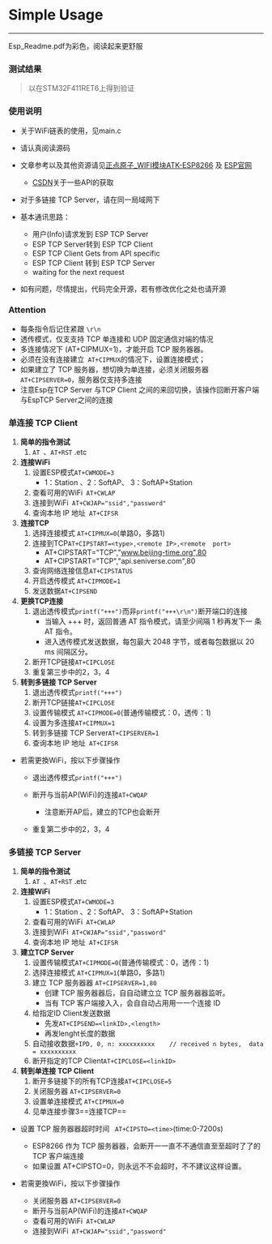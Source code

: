 # Simple Usage

---

Esp_Readme.pdf为彩色，阅读起来更舒服

### 测试结果

>   以在STM32F411RET6上得到验证

### 使用说明

*   关于WiFi链表的使用，见main.c
*   请认真阅读源码
*   文章参考以及其他资源请见[正点原子_WIFI模块ATK-ESP8266](http://47.111.11.73/docs/modules/iot/atk-esp.html) 及 [ESP官网](https://docs.espressif.com/projects/esp-at/zh_CN/latest/esp32/AT_Command_Set/index.html)
    *   [CSDN](http://t.csdnimg.cn/JFc19)关于一些API的获取

*   对于多链接 TCP Server，请在同一局域网下
*   基本通讯思路：
    *   用户(Info)请求发到 ESP TCP Server
    *   ESP TCP Server转到 ESP TCP Client 
    *   ESP TCP Client Gets from API specific
    *   ESP TCP Client 转到 ESP TCP Server
    *   waiting for the next request
*   如有问题，尽情提出，代码完全开源，若有修改优化之处也请开源

### Attention

*   每条指令后记住紧跟 `\r\n`
*   透传模式，仅⽀支持 TCP 单连接和 UDP 固定通信对端的情况
*   多连接情况下 (AT+CIPMUX=1)，才能开启 TCP 服务器器。
*   必须在没有连接建立` AT+CIPMUX`的情况下，设置连接模式；
*   如果建立了 TCP 服务器，想切换为单连接，必须关闭服务器 `AT+CIPSERVER=0`，服务器仅支持多连接
*   注意Esp在TCP Server 与TCP Client 之间的来回切换，该操作回断开客户端与EspTCP Server之间的连接



### 单连接 TCP Client

1. **简单的指令测试**
   1. `AT `、`AT+RST` .etc
2. **连接WiFi**
   1. 设置ESP模式`AT+CWMODE=3`
       *   1：Station 、2：SoftAP、 3：SoftAP+Station
   2. 查看可用的WiFi` AT+CWLAP`
   3. 连接到WiFi` AT+CWJAP="ssid","password"`
   4. 查询本地 IP 地址` AT+CIFSR`
3. **连接TCP**
   1. 选择连接模式 `AT+CIPMUX=0`(单路0，多路1)
   2. 连接到TCP`AT+CIPSTART=<type>,<remote	IP>,<remote	
      port>`
      *   AT+CIPSTART="TCP","www.beijing-time.org",80
      *   AT+CIPSTART="TCP","api.seniverse.com",80
   3. 查询网络连接信息`AT+CIPSTATUS`
   4. 开启透传模式 `AT+CIPMODE=1`
   4. 发送数据`AT+CIPSEND`
4. **更换TCP连接**
   1. 退出透传模式`printf("+++")`而非`printf("+++\r\n")`断开端口的连接
       *   当输入 +++ 时，返回普通 AT 指令模式，请至少间隔 1 秒再发下一 条 AT 指令。
       *   进入透传模式发送数据，每包最大 2048 字节，或者每包数据以 20 ms 间隔区分。 
   2. 断开TCP链接`AT+CIPCLOSE`
   3. 重复第三步中的2，3，4
5. **转到多链接 TCP Server**
   1. 退出透传模式`printf("+++")`
   2. 断开TCP链接`AT+CIPCLOSE`
   3. 设置传输模式 `AT+CIPMODE=0`(普通传输模式：0，透传：1)
   4. 设置为多连接`AT+CIPMUX=1`
   5. 转到多链接 TCP Server`AT+CIPSERVER=1`
   6. 查询本地 IP 地址` AT+CIFSR`




* 若需更換WiFi，按以下步骤操作
    * 退出透传模式`printf("+++")`
    * 断开与当前AP(WiFi)的连接`AT+CWQAP`
        * 注意断开AP后，建立的TCP也会断开

    * 重复第二步中的2，3，4




### 多链接 TCP Server

1. **简单的指令测试**
   1. `AT `、`AT+RST` .etc
2. **连接WiFi**
   1. 设置ESP模式`AT+CWMODE=3`
       *   1：Station 、2：SoftAP、 3：SoftAP+Station
   2. 查看可用的WiFi` AT+CWLAP`
   3. 连接到WiFi` AT+CWJAP="ssid","password"`
   4. 查询本地 IP 地址` AT+CIFSR`
3. **建立TCP Server**
   1. 设置传输模式`AT+CIPMODE=0`(普通传输模式：0，透传：1)
   2. 选择连接模式 `AT+CIPMUX=1`(单路0，多路1)
   3. 建立 TCP 服务器器 `AT+CIPSERVER=1,80`
       *   创建 TCP 服务器器后，⾃自动建⽴立 TCP 服务器器监听。
       *   当有 TCP 客户端接⼊入，会⾃自动占⽤用⼀一个连接 ID
   4. 给指定ID Client发送数据
       *   先发`AT+CIPSEND=<linkID>,<length>`
       *   再发lenght长度的数据
   5. 自动接收数据`+IPD, 0, n: xxxxxxxxxx    // received n bytes,  data = xxxxxxxxxx`
   6. 断开指定的TCP Client`AT+CIPCLOSE=<linkID>`
4. **转到单连接 TCP Client**
   1. 断开多链接下的所有TCP连接`AT+CIPCLOSE=5`
   2. 关闭服务器 `AT+CIPSERVER=0`
   3. 设置单连接模式 `AT+CIPMUX=0`
   4. 见单连接步骤3==连接TCP==




*   设置 TCP 服务器器超时时间 ` AT+CIPSTO=<time>`(time:0-7200s)

    *   ESP8266 作为 TCP 服务器器，会断开⼀一直不不通信直⾄至超时了了的 TCP 客户端连接
    *   如果设置 AT+CIPSTO=0，则永远不不会超时，不不建议这样设置。

    

* 若需更換WiFi，按以下步骤操作
  
    *   关闭服务器 `AT+CIPSERVER=0`
    *   断开与当前AP(WiFi)的连接`AT+CWQAP`
    *   查看可用的WiFi` AT+CWLAP`
    *   连接到WiFi` AT+CWJAP="ssid","password"`




